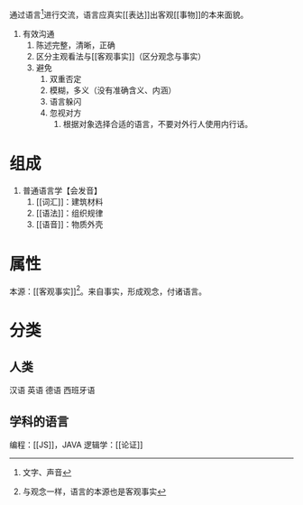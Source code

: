 通过语言[^1]进行交流，语言应真实[[表达]]出客观[[事物]]的本来面貌。

1. 有效沟通
	1. 陈述完整，清晰，正确
	2. 区分主观看法与[[客观事实]]（区分观念与事实）
	3. 避免
		1. 双重否定
		2. 模糊，多义（没有准确含义、内涵）
		3. 语言躲闪
		4. 忽视对方
			1. 根据对象选择合适的语言，不要对外行人使用内行话。
# 组成
1. 普通语言学【会发音】
	1. [[词汇]]：建筑材料
	2. [[语法]]：组织规律
	3. [[语音]]：物质外壳
# 属性
本源：[[客观事实]][^2]。来自事实，形成观念，付诸语言。
# 分类
## 人类
汉语
英语
德语
西班牙语
## 学科的语言
编程：[[JS]]，JAVA
逻辑学：[[论证]] 

[^1]: 文字、声音
[^2]: 与观念一样，语言的本源也是客观事实